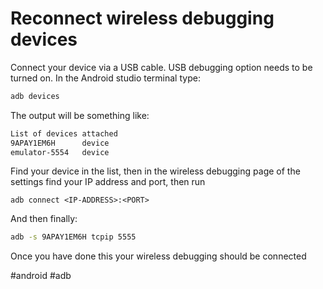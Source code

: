 # Reconnect wireless debugging devices

Connect your device via a USB cable. USB debugging option needs to be turned on.
In the Android studio terminal type:

```sh
adb devices
```

The output will be something like:

```sh
List of devices attached
9APAY1EM6H      device
emulator-5554   device
```

Find your device in the list, then in the wireless debugging page of the settings find your IP address and port, then run

```
adb connect <IP-ADDRESS>:<PORT>
```

And then finally:

```sh
adb -s 9APAY1EM6H tcpip 5555 
```

Once you have done this your wireless debugging should be connected

#android #adb